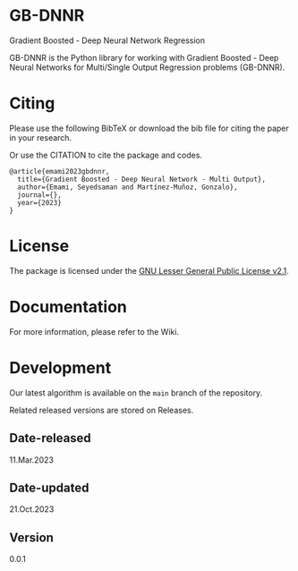 # GB-DNNR

Gradient Boosted - Deep Neural Network Regression

GB-DNNR is the Python library for working with Gradient Boosted - Deep Neural Networks for Multi/Single Output Regression problems (GB-DNNR).

# Citing

Please use the following BibTeX or download the bib file for citing the paper in your research.

Or use the CITATION to cite the package and codes.

```
@article{emami2023gbdnnr,
  title={Gradient Boosted - Deep Neural Network - Multi Output},
  author={Emami, Seyedsaman and Martínez-Muñoz, Gonzalo},
  journal={},
  year={2023}
}
```

# License

The package is licensed under the [GNU Lesser General Public License v2.1](https://github.com/GAA-UAM/GBNN/blob/main/LICENSE).

# Documentation

For more information, please refer to the Wiki.

# Development

Our latest algorithm is available on the `main` branch of the repository.

Related released versions are stored on Releases.

## Date-released

11.Mar.2023

## Date-updated

21.Oct.2023

## Version

0.0.1
